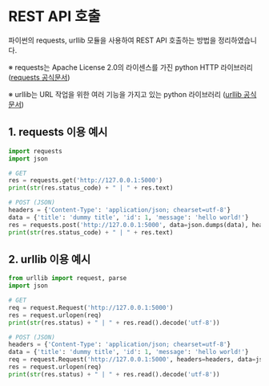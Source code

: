 # REST API 호출

파이썬의 requests, urllib 모듈을 사용하여 REST API 호출하는 방법을 정리하였습니다.

※ requests는 Apache License 2.0의 라이센스를 가진 python HTTP 라이브러리 ([requests 공식문서](https://requests.readthedocs.io/en/latest/))

※ urllib는 URL 작업을 위한 여러 기능을 가지고 있는 python 라이브러리 ([urllib 공식문서](https://docs.python.org/ko/3/library/urllib.html))

## 1. requests 이용 예시

```python
import requests
import json

# GET
res = requests.get('http://127.0.0.1:5000')
print(str(res.status_code) + " | " + res.text)

# POST (JSON)
headers = {'Content-Type': 'application/json; chearset=utf-8'}
data = {'title': 'dummy title', 'id': 1, 'message': 'hello world!'}
res = requests.post('http://127.0.0.1:5000', data=json.dumps(data), headers=headers)
print(str(res.status_code) + " | " + res.text)
```

## 2. urllib 이용 예시

```python
from urllib import request, parse
import json

# GET
req = request.Request('http://127.0.0.1:5000')
res = request.urlopen(req)
print(str(res.status) + " | " + res.read().decode('utf-8'))

# POST (JSON)
headers = {'Content-Type': 'application/json; chearset=utf-8'}
data = {'title': 'dummy title', 'id': 1, 'message': 'hello world!'}
req = request.Request('http://127.0.0.1:5000', headers=headers, data=json.dumps(data).encode('utf-8'))
res = request.urlopen(req)
print(str(res.status) + " | " + res.read().decode('utf-8'))
```
